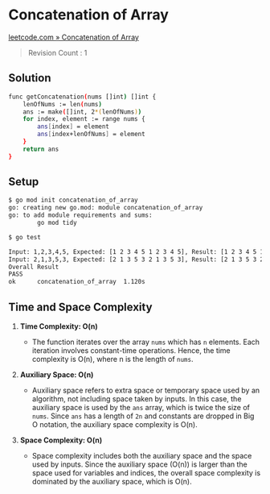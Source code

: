 # Concatenation of Array

[leetcode.com » Concatenation of Array](https://leetcode.com/problems/concatenation-of-array)

> Revision Count : 1

## Solution

```bash
func getConcatenation(nums []int) []int {
    lenOfNums := len(nums)
    ans := make([]int, 2*(lenOfNums))
    for index, element := range nums {
        ans[index] = element
        ans[index+lenOfNums] = element
    }
    return ans
}
```

## Setup

```bash
$ go mod init concatenation_of_array
go: creating new go.mod: module concatenation_of_array
go: to add module requirements and sums:
        go mod tidy

$ go test

Input: 1,2,3,4,5, Expected: [1 2 3 4 5 1 2 3 4 5], Result: [1 2 3 4 5 1 2 3 4 5]    --------- Pass
Input: 2,1,3,5,3, Expected: [2 1 3 5 3 2 1 3 5 3], Result: [2 1 3 5 3 2 1 3 5 3]    --------- Pass
Overall Result
PASS
ok      concatenation_of_array  1.120s
```

## Time and Space Complexity

1. **Time Complexity: O(n)**
   - The function iterates over the array `nums` which has `n` elements. Each iteration involves constant-time operations. Hence, the time complexity is O(n), where n is the length of `nums`.

2. **Auxiliary Space: O(n)**
   - Auxiliary space refers to extra space or temporary space used by an algorithm, not including space taken by inputs. In this case, the auxiliary space is used by the `ans` array, which is twice the size of `nums`. Since `ans` has a length of `2n` and constants are dropped in Big O notation, the auxiliary space complexity is O(n).

3. **Space Complexity: O(n)**
   - Space complexity includes both the auxiliary space and the space used by inputs. Since the auxiliary space (O(n)) is larger than the space used for variables and indices, the overall space complexity is dominated by the auxiliary space, which is O(n).
